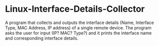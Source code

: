 # Linux-Interface-Details-Collector
A program that collects and outputs the interface details (Name, Interface Type, MAC Address, IP address) of a single remote device. The program asks the user for input (IP? MAC? Type?) and it prints the interface name and corresponding interface details.
